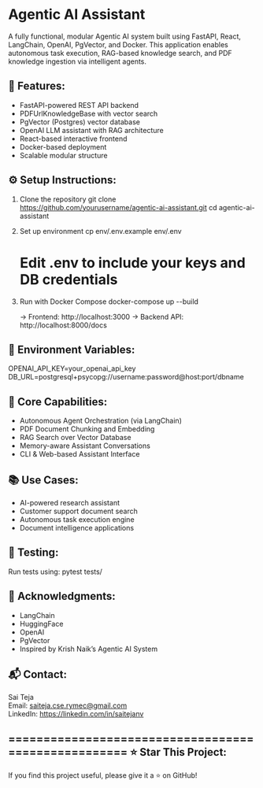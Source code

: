 # Agentic AI Assistant

A fully functional, modular Agentic AI system built using FastAPI, React, LangChain, OpenAI, PgVector, and Docker. This application enables autonomous task execution, RAG-based knowledge search, and PDF knowledge ingestion via intelligent agents.


🚀 Features:
----------------------------------------------------
- FastAPI-powered REST API backend
- PDFUrlKnowledgeBase with vector search
- PgVector (Postgres) vector database
- OpenAI LLM assistant with RAG architecture
- React-based interactive frontend
- Docker-based deployment
- Scalable modular structure

⚙️ Setup Instructions:
----------------------------------------------------
1. Clone the repository
   git clone https://github.com/yourusername/agentic-ai-assistant.git
   cd agentic-ai-assistant

2. Set up environment
   cp env/.env.example env/.env
   # Edit .env to include your keys and DB credentials

3. Run with Docker Compose
   docker-compose up --build

   → Frontend: http://localhost:3000
   → Backend API: http://localhost:8000/docs

🔐 Environment Variables:
----------------------------------------------------
OPENAI_API_KEY=your_openai_api_key
DB_URL=postgresql+psycopg://username:password@host:port/dbname

🧠 Core Capabilities:
----------------------------------------------------
- Autonomous Agent Orchestration (via LangChain)
- PDF Document Chunking and Embedding
- RAG Search over Vector Database
- Memory-aware Assistant Conversations
- CLI & Web-based Assistant Interface

📚 Use Cases:
----------------------------------------------------
- AI-powered research assistant
- Customer support document search
- Autonomous task execution engine
- Document intelligence applications


🧪 Testing:
----------------------------------------------------
Run tests using:
   pytest tests/

🙌 Acknowledgments:
----------------------------------------------------
- LangChain
- HuggingFace
- OpenAI
- PgVector
- Inspired by Krish Naik’s Agentic AI System

📬 Contact:
----------------------------------------------------
Sai Teja  
Email: saiteja.cse.rymec@gmail.com  
LinkedIn: https://linkedin.com/in/saitejanv

====================================================
⭐ Star This Project:
----------------------------------------------------
If you find this project useful, please give it a ⭐ on GitHub!
